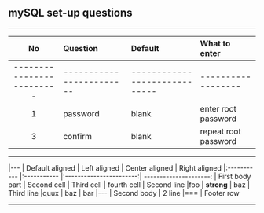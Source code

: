 ## mySQL set-up questions
-----------------------------



| No     | Question | Default | What to enter |
| :---: | :------------------------------------ | :--- | :--- |
| ------------------------- | ------------------------ | ----------------------------- | ------------------ |
| 1 | password | blank | enter root password |
| 3 | confirm | blank | repeat root password |




-----------------


|---
| Default aligned | Left aligned | Center aligned | Right aligned
|:----------- |:----------- |:-----------------------:| ---------------------:
| First body part | Second cell | Third cell | fourth cell
| Second line |foo | **strong** | baz
| Third line |quux | baz | bar
|---
| Second body
| 2 line
|===
| Footer row


-----------------------------------
